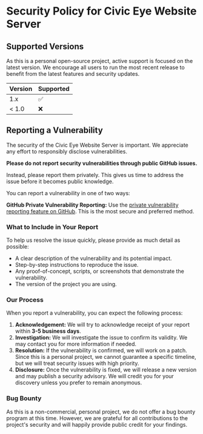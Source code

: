 # Security Policy for Civic Eye Website Server

## Supported Versions

As this is a personal open-source project, active support is focused on the latest version. We encourage all users to run the most recent release to benefit from the latest features and security updates.

| Version | Supported          |
| ------- | ------------------ |
| 1.x     | :white_check_mark: |
| < 1.0   | :x:                |

## Reporting a Vulnerability

The security of the Civic Eye Website Server is important. We appreciate any effort to responsibly disclose vulnerabilities.

**Please do not report security vulnerabilities through public GitHub issues.**

Instead, please report them privately. This gives us time to address the issue before it becomes public knowledge.

You can report a vulnerability in one of two ways:

 **GitHub Private Vulnerability Reporting:** Use the [private vulnerability reporting feature on GitHub](https://github.com/SHADOW2669/CivicEye-Website-Server/security/advisories/new). This is the most secure and preferred method.


### What to Include in Your Report

To help us resolve the issue quickly, please provide as much detail as possible:

* A clear description of the vulnerability and its potential impact.
* Step-by-step instructions to reproduce the issue.
* Any proof-of-concept, scripts, or screenshots that demonstrate the vulnerability.
* The version of the project you are using.

### Our Process

When you report a vulnerability, you can expect the following process:

1.  **Acknowledgement:** We will try to acknowledge receipt of your report within **3-5 business days**.
2.  **Investigation:** We will investigate the issue to confirm its validity. We may contact you for more information if needed.
3.  **Resolution:** If the vulnerability is confirmed, we will work on a patch. Since this is a personal project, we cannot guarantee a specific timeline, but we will treat security issues with high priority.
4.  **Disclosure:** Once the vulnerability is fixed, we will release a new version and may publish a security advisory. We will credit you for your discovery unless you prefer to remain anonymous.

### Bug Bounty

As this is a non-commercial, personal project, we do not offer a bug bounty program at this time. However, we are grateful for all contributions to the project's security and will happily provide public credit for your findings.
